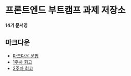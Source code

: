 # 프론트엔드 부트캠프 과제 저장소

**14기 문서영**

## 마크다운

- [마크다운 문법](./src/md/markdown.md)
- [1주차 회고](./src/md/week1-retrospect.md)
- [2주차 회고](./src/md/week2-retrospect.md)
